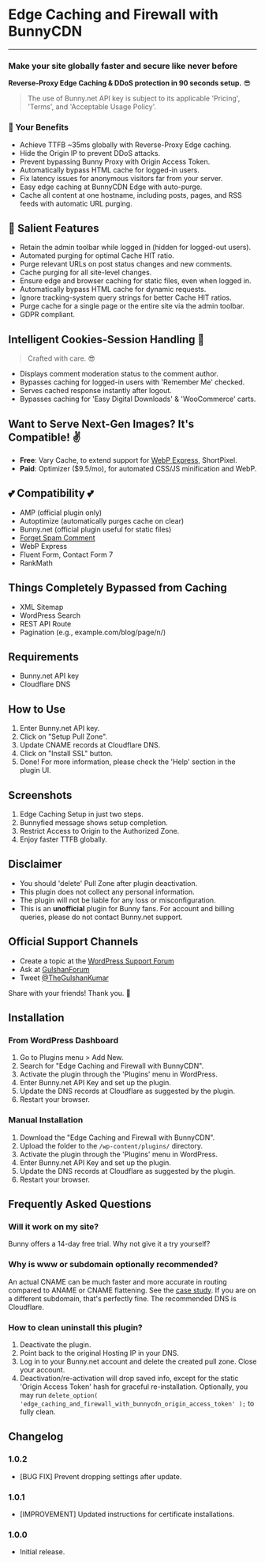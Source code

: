 # Edge Caching and Firewall with BunnyCDN
---
### Make your site globally faster and secure like never before


**Reverse-Proxy Edge Caching & DDoS protection in 90 seconds setup.** 😎

> The use of Bunny.net API key is subject to its applicable 'Pricing', 'Terms', and 'Acceptable Usage Policy'.

### 🎁 Your Benefits
- Achieve TTFB ~35ms globally with Reverse-Proxy Edge caching.
- Hide the Origin IP to prevent DDoS attacks.
- Prevent bypassing Bunny Proxy with Origin Access Token.
- Automatically bypass HTML cache for logged-in users.
- Fix latency issues for anonymous visitors far from your server.
- Easy edge caching at BunnyCDN Edge with auto-purge.
- Cache all content at one hostname, including posts, pages, and RSS feeds with automatic URL purging.

## 🥉 Salient Features
- Retain the admin toolbar while logged in (hidden for logged-out users).
- Automated purging for optimal Cache HIT ratio.
- Purge relevant URLs on post status changes and new comments.
- Cache purging for all site-level changes.
- Ensure edge and browser caching for static files, even when logged in.
- Automatically bypass HTML cache for dynamic requests.
- Ignore tracking-system query strings for better Cache HIT ratios.
- Purge cache for a single page or the entire site via the admin toolbar.
- GDPR compliant.

## Intelligent Cookies-Session Handling 👏
> Crafted with care. 😎
- Displays comment moderation status to the comment author.
- Bypasses caching for logged-in users with 'Remember Me' checked.
- Serves cached response instantly after logout.
- Bypasses caching for 'Easy Digital Downloads' & 'WooCommerce' carts.

## Want to Serve Next-Gen Images? It's Compatible! ✌️
- **Free**: Vary Cache, to extend support for [WebP Express](https://www.gulshankumar.net/how-to-serve-webp-format-images-in-wordpress/#nginx), ShortPixel.
- **Paid**: Optimizer ($9.5/mo), for automated CSS/JS minification and WebP.

## 💕 Compatibility 💕
- AMP (official plugin only)
- Autoptimize (automatically purges cache on clear)
- Bunny.net (official plugin useful for static files)
- [Forget Spam Comment](https://wordpress.org/plugins/forget-spam-comment/)
- WebP Express
- Fluent Form, Contact Form 7
- RankMath

## Things Completely Bypassed from Caching
- XML Sitemap
- WordPress Search
- REST API Route
- Pagination (e.g., example.com/blog/page/n/)

## Requirements
- Bunny.net API key
- Cloudflare DNS

## How to Use
1. Enter Bunny.net API key.
2. Click on "Setup Pull Zone".
3. Update CNAME records at Cloudflare DNS.
4. Click on "Install SSL" button.
5. Done! For more information, please check the 'Help' section in the plugin UI.

## Screenshots
1. Edge Caching Setup in just two steps.
2. Bunnyfied message shows setup completion.
3. Restrict Access to Origin to the Authorized Zone.
4. Enjoy faster TTFB globally.

## Disclaimer
- You should 'delete' Pull Zone after plugin deactivation.
- This plugin does not collect any personal information.
- The plugin will not be liable for any loss or misconfiguration.
- This is an **unofficial** plugin for Bunny fans. For account and billing queries, please do not contact Bunny.net support.

## Official Support Channels
- Create a topic at the [WordPress Support Forum](https://wordpress.org/support/plugin/edge-caching-firewall-bunnycdn/)
- Ask at [GulshanForum](https://help.gulshankumar.net)
- Tweet [@TheGulshanKumar](https://twitter.com/TheGulshanKumar) 

Share with your friends! Thank you. 🙂 

## Installation

### From WordPress Dashboard
1. Go to Plugins menu > Add New.
2. Search for "Edge Caching and Firewall with BunnyCDN".
3. Activate the plugin through the 'Plugins' menu in WordPress.
4. Enter Bunny.net API Key and set up the plugin.
5. Update the DNS records at Cloudflare as suggested by the plugin.
6. Restart your browser.

### Manual Installation
1. Download the "Edge Caching and Firewall with BunnyCDN".
2. Upload the folder to the `/wp-content/plugins/` directory.
3. Activate the plugin through the 'Plugins' menu in WordPress.
4. Enter Bunny.net API Key and set up the plugin.
5. Update the DNS records at Cloudflare as suggested by the plugin.
6. Restart your browser.

## Frequently Asked Questions

### Will it work on my site?
Bunny offers a 14-day free trial. Why not give it a try yourself?

### Why is www or subdomain optionally recommended?
An actual CNAME can be much faster and more accurate in routing compared to ANAME or CNAME flattening. See the [case study](https://www.gulshankumar.net/using-cloudflare-dns-without-cdn-or-waf/#Should-you-use-Cloudflare-DNS). If you are on a different subdomain, that's perfectly fine. The recommended DNS is Cloudflare.

### How to clean uninstall this plugin?
1. Deactivate the plugin.
2. Point back to the original Hosting IP in your DNS.
3. Log in to your Bunny.net account and delete the created pull zone. Close your account.
4. Deactivation/re-activation will drop saved info, except for the static 'Origin Access Token' hash for graceful re-installation. Optionally, you may run `delete_option( 'edge_caching_and_firewall_with_bunnycdn_origin_access_token' );` to fully clean.

## Changelog

### 1.0.2
- [BUG FIX] Prevent dropping settings after update.

### 1.0.1
- [IMPROVEMENT] Updated instructions for certificate installations.

### 1.0.0
- Initial release.
